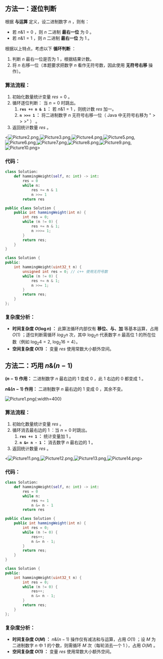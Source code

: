 ## 方法一：逐位判断

根据 **与运算** 定义，设二进制数字 $n$ ，则有：

- 若 $n \& 1 = 0$ ，则 $n$ 二进制 **最右一位** 为 $0$ 。
- 若 $n \& 1 = 1$ ，则 $n$ 二进制 **最右一位** 为 $1$ 。

根据以上特点，考虑以下 **循环判断** ：

1. 判断 $n$ 最右一位是否为 $1$ ，根据结果计数。
2. 将 $n$ 右移一位（本题要求把数字 $n$ 看作无符号数，因此使用 **无符号右移** 操作）。

### 算法流程：

1. 初始化数量统计变量 $res = 0$ 。
2. 循环逐位判断： 当 $n = 0$ 时跳出。
   1. **`res += n & 1` ：** 若 $n \& 1 = 1$ ，则统计数 $res$ 加一。
   2. **`n >>= 1` ：** 将二进制数字 $n$ 无符号右移一位（ Java 中无符号右移为 "$>>>$" ） 。
3. 返回统计数量 $res$ 。

<![Picture2.png](https://pic.leetcode-cn.com/196a1e24f89c3291d8462f1a2bdab87dde8590d4c04d964d503db8dcaf5fda72-Picture2.png),![Picture3.png](https://pic.leetcode-cn.com/4f4d43ed85b87c9dba12e0b3f3f3a8760f90e8e23d33d19ebabb3ad3c8149897-Picture3.png),![Picture4.png](https://pic.leetcode-cn.com/8f054e5ba19053365563577f339343bb635591381b1d8c950624bd9390309c71-Picture4.png),![Picture5.png](https://pic.leetcode-cn.com/20f8471b079eaa94d0f09b7627c94e64f541b85f660d3f20b14fd2fa1e3b1f92-Picture5.png),![Picture6.png](https://pic.leetcode-cn.com/6312b1569a40d74174f0c31fcfb8cc9836e0c2ab6c0ade144ab74f009ae0560d-Picture6.png),![Picture7.png](https://pic.leetcode-cn.com/eee12d1995aa0aa24757dcb10e1c8829ef72f685aa3baad74bf001d9f8cd7e54-Picture7.png),![Picture8.png](https://pic.leetcode-cn.com/9f734c501f50afaaee0d9ea0fe3c42f3af68eaaff1c9c5563295bbe1ac2a3110-Picture8.png),![Picture9.png](https://pic.leetcode-cn.com/ad1934398b309e369cbaa83f21a88a672ae9025460a3c93ec94439574620e1de-Picture9.png),![Picture10.png](https://pic.leetcode-cn.com/aae3da9131792c0103f9b24b35abebadb30b47d92441c5927546036066e5614b-Picture10.png)>

### 代码：

```Python []
class Solution:
    def hammingWeight(self, n: int) -> int:
        res = 0
        while n:
            res += n & 1
            n >>= 1
        return res
```

```Java []
public class Solution {
    public int hammingWeight(int n) {
        int res = 0;
        while (n != 0) {
            res += n & 1;
            n >>>= 1;
        }
        return res;
    }
}
```

```C++ []
class Solution {
public:
    int hammingWeight(uint32_t n) {
        unsigned int res = 0; // c++ 使用无符号数
        while (n != 0) {
            res += n & 1;
            n >>= 1;
        }
        return res;
    }
};
```

### 复杂度分析：

- **时间复杂度 $O(\log n)$ ：** 此算法循环内部仅有 **移位、与、加** 等基本运算，占用 $O(1)$ ；逐位判断需循环 $log_2 n$ 次，其中 $\log_2 n$ 代表数字 $n$ 最高位 $1$ 的所在位数（例如 $\log_2 4 = 2$, $\log_2 16 = 4$）。
- **空间复杂度 $O(1)$ ：** 变量 $res$ 使用常数大小额外空间。

## 方法二：巧用 $n \& (n - 1)$

**$(n - 1)$ 作用：** 二进制数字 $n$ 最右边的 $1$ 变成 $0$ ，此 $1$ 右边的 $0$ 都变成 $1$ 。

**$n \& (n - 1)$ 作用：** 二进制数字 $n$ 最右边的 $1$ 变成 $0$ ，其余不变。

![Picture1.png](https://pic.leetcode-cn.com/f23d9ef4fcfd65d7fbe29e477cbf36110b2f34558020e8cff09a1e13c0275c43-Picture1.png){:width=400}

### 算法流程：

1. 初始化数量统计变量 $res$ 。
2. 循环消去最右边的 $1$ ：当 $n = 0$ 时跳出。
   1. **`res += 1` ：** 统计变量加 $1$ 。
   2. **`n &= n - 1` ：** 消去数字 $n$ 最右边的 $1$ 。
3. 返回统计数量 $res$ 。

<![Picture11.png](https://pic.leetcode-cn.com/d16a9a6cfdba918c655679373632afc8ddeaf9b64912aa1fbf7b57371736ccaa-Picture11.png),![Picture12.png](https://pic.leetcode-cn.com/a6c05d83742bdf0cc50f9e4f1cc05833b3fca1b33abad88cf82c30459964bfa1-Picture12.png),![Picture13.png](https://pic.leetcode-cn.com/19f7add30dac42e0785de28909579b0f961122cbfd673a44230b3a1c4fe89f80-Picture13.png),![Picture14.png](https://pic.leetcode-cn.com/016ca059d0eb893b9a5f1c0b3ff013ffbd42424f8cd0cc1f9a76624dcbd87c41-Picture14.png)>

### 代码：

```Python []
class Solution:
    def hammingWeight(self, n: int) -> int:
        res = 0
        while n:
            res += 1
            n &= n - 1
        return res
```

```Java []
public class Solution {
    public int hammingWeight(int n) {
        int res = 0;
        while (n != 0) {
            res++;
            n &= n - 1;
        }
        return res;
    }
}
```

```C++ []
class Solution {
public:
    int hammingWeight(uint32_t n) {
        int res = 0;
        while (n != 0) {
            res++;
            n &= n - 1;
        }
        return res;
    }
};
```

### 复杂度分析：

- **时间复杂度 $O(M)$ ：** $n \& (n - 1)$ 操作仅有减法和与运算，占用 $O(1)$ ；设 $M$ 为二进制数字 $n$ 中 $1$ 的个数，则需循环 $M$ 次（每轮消去一个 $1$ ），占用 $O(M)$ 。
- **空间复杂度 $O(1)$ ：** 变量 $res$ 使用常数大小额外空间。
